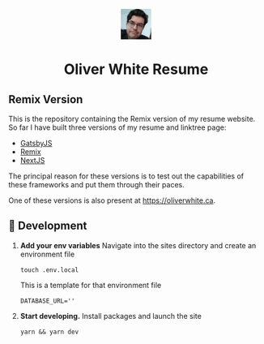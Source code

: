 <p align="center">
  <a href="https://www.gatsbyjs.com/?utm_source=starter&utm_medium=readme&utm_campaign=minimal-starter-ts">
    <img alt="Author" src="./public/images/author_.png" width="60" />
  </a>
</p>
<h1 align="center">
  Oliver White Resume
</h1>
<h2>Remix Version</h2>

This is the repository containing the Remix version of my resume website. So far I have built three versions of my resume and linktree page:

- [GatsbyJS](https://gatsby.oliverwhite.ca)
- [Remix](https://remix.oliverwhite.ca)
- [NextJS](https://next.oliverwhite.ca)

The principal reason for these versions is to test out the capabilities of these frameworks and put them through their paces.

One of these versions is also present at https://oliverwhite.ca.

## 🚀 Development

1.  **Add your env variables**
    Navigate into the sites directory and create an environment file

    ```shell
    touch .env.local
    ```

    This is a template for that environment file

    ```
    DATABASE_URL=''
    ```

2.  **Start developing.**
    Install packages and launch the site

    ```shell
    yarn && yarn dev
    ```
